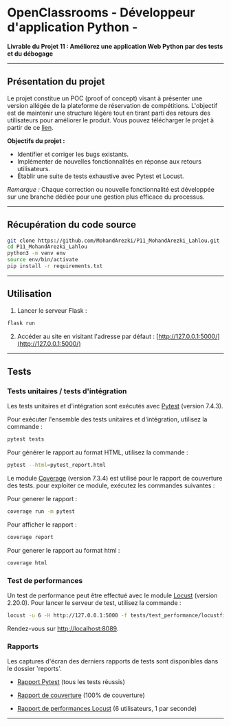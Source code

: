# OpenClassrooms - Développeur d'application Python -

**Livrable du Projet 11 : Améliorez une application Web Python par des tests et du débogage**

---

## Présentation du projet

Le projet constitue un POC (proof of concept) visant à présenter une version allégée de la plateforme de réservation de compétitions. L'objectif est de maintenir une structure légère tout en tirant parti des retours des utilisateurs pour améliorer le produit. Vous pouvez télécharger le projet à partir de ce [lien](https://github.com/MohandArezki/P11_MohandArezki_Lahlou.git).

**Objectifs du projet :**
- Identifier et corriger les bugs existants.
- Implémenter de nouvelles fonctionnalités en réponse aux retours utilisateurs.
- Établir une suite de tests exhaustive avec Pytest et Locust.

*Remarque :* Chaque correction ou nouvelle fonctionnalité est développée sur une branche dédiée pour une gestion plus efficace du processus.

---

## Récupération du code source

```bash
git clone https://github.com/MohandArezki/P11_MohandArezki_Lahlou.git
cd P11_MohandArezki_Lahlou 
python3 -m venv env 
source env/bin/activate
pip install -r requirements.txt
```

---

## Utilisation

1. Lancer le serveur Flask :

```bash
flask run
```

2. Accéder au site en visitant l'adresse par défaut : [http://127.0.0.1:5000/](http://127.0.0.1:5000/)

---

## Tests

### Tests unitaires / tests d'intégration

Les tests unitaires et d'intégration sont exécutés avec [Pytest](https://docs.pytest.org/en/7.4.3/index.html) (version 7.4.3).

Pour exécuter l'ensemble des tests unitaires et d'intégration, utilisez la commande :

```bash
pytest tests
```

Pour générer le rapport au format HTML, utilisez la commande :

```bash
pytest --html=pytest_report.html 
```

Le module [Coverage](https://coverage.readthedocs.io/en/7.3.4/) (version 7.3.4) est utilisé pour le rapport de couverture des tests.
pour exploiter ce module, exécutez les commandes suivantes :

Pour generer le rapport :

```bash
coverage run -m pytest
```

Pour afficher le rapport :

```bash
coverage report
```

Pour generer le rapport au format html :

```bash
coverage html
```

### Test de performances

Un test de performance peut être effectué avec le module [Locust](https://locust.io) (version 2.20.0). Pour lancer le serveur de test, utilisez la commande :

```bash
locust -u 6 -H http://127.0.0.1:5000 -f tests/test_performance/locustfile.py
```

Rendez-vous sur [http://localhost:8089](http://localhost:8089).

### Rapports

Les captures d'écran des derniers rapports de tests sont disponibles dans le dossier 'reports'.

- [Rapport Pytest](reports/pytest_report.html) (tous les tests réussis)

- [Rapport de couverture](reports/htmlcov/index.html) (100% de couverture)

- [Rapport de performances Locust](reports/report_1703703479.7864704.html) (6 utilisateurs, 1 par seconde)

---

